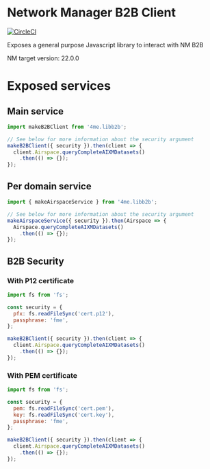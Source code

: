 # Network Manager B2B Client
[![CircleCI](https://circleci.com/gh/DGAC/nmb2b-client-js/tree/master.svg?style=svg)](https://circleci.com/gh/DGAC/nmb2b-client-js/tree/master)

Exposes a general purpose Javascript library to interact with NM B2B

NM target version: 22.0.0

# Exposed services

## Main service
```javascript
import makeB2BClient from '4me.libb2b';

// See below for more information about the security argument
makeB2BClient({ security }).then(client => {
  client.Airspace.queryCompleteAIXMDatasets()
    .then(() => {});
});
```
## Per domain service
```javascript
import { makeAirspaceService } from '4me.libb2b';

// See below for more information about the security argument
makeAirspaceService({ security }).then(Airspace => {
  Airspace.queryCompleteAIXMDatasets()
    .then(() => {});
});
```

## B2B Security

### With P12 certificate
```javascript
import fs from 'fs';

const security = {
  pfx: fs.readFileSync('cert.p12'),
  passphrase: 'fme',
};

makeB2BClient({ security }).then(client => {
  client.Airspace.queryCompleteAIXMDatasets()
    .then(() => {});
});
```

### With PEM certificate
```javascript
import fs from 'fs';

const security = {
  pem: fs.readFileSync('cert.pem'),
  key: fs.readFileSync('cert.key'),
  passphrase: 'fme',
};

makeB2BClient({ security }).then(client => {
  client.Airspace.queryCompleteAIXMDatasets()
    .then(() => {});
});
```
